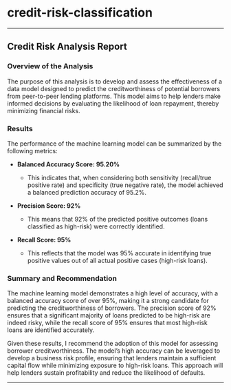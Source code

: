 # credit-risk-classification


---

## Credit Risk Analysis Report

### Overview of the Analysis
The purpose of this analysis is to develop and assess the effectiveness of a data model designed to predict the creditworthiness of potential borrowers from peer-to-peer lending platforms. This model aims to help lenders make informed decisions by evaluating the likelihood of loan repayment, thereby minimizing financial risks.

### Results
The performance of the machine learning model can be summarized by the following metrics:

- **Balanced Accuracy Score: 95.20%**
  - This indicates that, when considering both sensitivity (recall/true positive rate) and specificity (true negative rate), the model achieved a balanced prediction accuracy of 95.2%.
  
- **Precision Score: 92%**
  - This means that 92% of the predicted positive outcomes (loans classified as high-risk) were correctly identified.

- **Recall Score: 95%**
  - This reflects that the model was 95% accurate in identifying true positive values out of all actual positive cases (high-risk loans).

### Summary and Recommendation
The machine learning model demonstrates a high level of accuracy, with a balanced accuracy score of over 95%, making it a strong candidate for predicting the creditworthiness of borrowers. The precision score of 92% ensures that a significant majority of loans predicted to be high-risk are indeed risky, while the recall score of 95% ensures that most high-risk loans are identified accurately.

Given these results, I recommend the adoption of this model for assessing borrower creditworthiness. The model’s high accuracy can be leveraged to develop a business risk profile, ensuring that lenders maintain a sufficient capital flow while minimizing exposure to high-risk loans. This approach will help lenders sustain profitability and reduce the likelihood of defaults.

---

